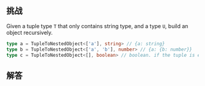 ## 挑战



Given a tuple type ```T``` that only contains string type, and a type ```U```, build an object recursively.

```typescript
type a = TupleToNestedObject<['a'], string> // {a: string}
type b = TupleToNestedObject<['a', 'b'], number> // {a: {b: number}}
type c = TupleToNestedObject<[], boolean> // boolean. if the tuple is empty, just return the U type
```


## 解答

